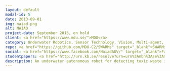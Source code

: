 ```yaml
---
layout: default
modal-id: 5
date: 2013-09-01
img: naiad.png
alt: NAIAD
project-date: September 2013, on hold
client: <a href="https://www.mdu.se/">MDU</a>
category: Underwater Robotics, Sensor Technology, Vision, Multi-agent, Communication
repo: <a href="https://github.com/MDU-C2/SWARMs" target="_blank">SWARMs</a>, <a href="https://github.com/MDU-C2/TRIDENT-2021" target="_blank">TRIDENT<a> / / <a href="https://github.com/MDU-C2/TRIDENT-2021-SIM" target="_blank">TRIDENT-SIM</a>
social: <a href="https://www.facebook.com/NaiadAUV/" target="_blank">Facebook</a>
studentpapers: <a href="http://urn.kb.se/resolve?urn=urn%3Anbn%3Ase%3Amdh%3Adiva-5817" target="_blank">2009</a>, <a href="http://urn.kb.se/resolve?urn=urn%3Anbn%3Ase%3Amdh%3Adiva-13230" target="_blank">2011_1</a>, <a href="http://urn.kb.se/resolve?urn=urn%3Anbn%3Ase%3Amdh%3Adiva-12170" target="_blank">2011_2</a>, <a href="http://urn.kb.se/resolve?urn=urn%3Anbn%3Ase%3Amdh%3Adiva-28246" target="_blank">2015</a>, <a href="http://urn.kb.se/resolve?urn=urn%3Anbn%3Ase%3Amdh%3Adiva-32162" target="_blank">2016</a>, <a href="http://urn.kb.se/resolve?urn=urn%3Anbn%3Ase%3Amdh%3Adiva-36727" target="_blank">2017</a>
description: An underwater autonomous robot for detecting toxic waste in the Baltic sea. Many iterations and scopes during the years.
---
```


